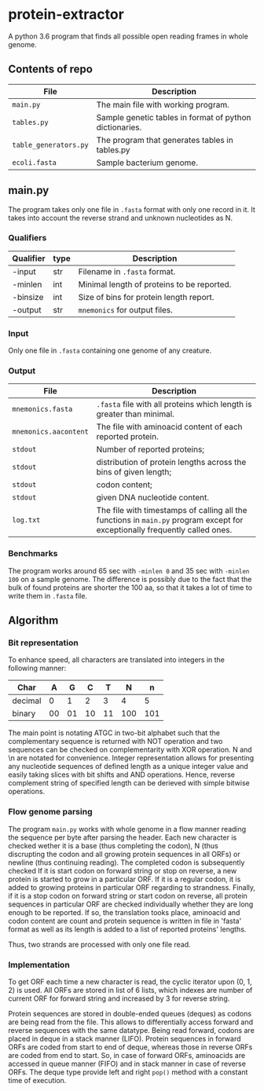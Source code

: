 # protein-extractor
A python 3.6 program that finds all possible open reading frames in whole genome.

## Contents of repo
File | Description
-----|------------
`main.py` | The main file with working program.
`tables.py` | Sample genetic tables in format of python dictionaries.
`table_generators.py` | The program that generates tables in tables.py
`ecoli.fasta` | Sample bacterium genome.

## main.py
The program takes only one file in `.fasta` format with only one record in it. It takes into account the reverse strand and unknown nucleotides as N. 
### Qualifiers
Qualifier | type | Description
----------|------|------------
-input | str | Filename in `.fasta` format.
-minlen | int | Minimal length of proteins to be reported.
-binsize | int | Size of bins for protein length report.
-output | str | `mnemonics` for output files.
### Input
Only one file in `.fasta` containing one genome of any creature.
### Output
File | Description
-----|------------
`mnemonics.fasta` | `.fasta` file with all proteins which length is greater than minimal.
`mnemonics.aacontent` | The file with aminoacid content of each reported protein.
`stdout` | Number of reported proteins;
`stdout` | distribution of protein lengths across the bins of given length;
`stdout` | codon content;
`stdout` | given DNA nucleotide content.
`log.txt` | The file with timestamps of calling all the functions in `main.py` program except for exceptionally frequently called ones.

### Benchmarks
The program works around 65 sec with `-minlen 0` and 35 sec with `-minlen 100` on a sample genome. The difference is possibly due to the fact that the bulk of found proteins are shorter the 100 aa, so that it takes a lot of time to write them in `.fasta` file.

## Algorithm
### Bit representation
To enhance speed, all characters are translated into integers in the following manner:

Char | A | G | C | T | N | n
-----|---|---|---|---|---|---
decimal | 0 | 1 | 2 | 3 | 4 | 5
binary | 00 | 01 | 10 | 11 | 100 | 101

The main point is notating ATGC in two-bit alphabet such that the complementary sequence is returned with NOT operation and two sequences can be checked on complementarity with XOR operation. N and \n are notated for convenience. Integer representation allows for presenting any nucleotide sequences of defined length as a unique integer value and easily taking slices with bit shifts and AND operations. Hence, reverse complement string of specified length can be derieved with simple bitwise operations.

### Flow genome parsing

The program `main.py` works with whole genome in a flow manner reading the sequence per byte after parsing the header. Each new character is checked wether it is a base (thus completing the codon), N (thus discrupting the codon and all growing protein sequences in all ORFs) or newline (thus continuing reading). The completed codon is subsequently checked If it is start codon on forward string or stop on reverse, a new protein is started to grow in a particular ORF. If it is a regular codon, it is added to growing proteins in particular ORF regarding to strandness. Finally, if it is a stop codon on forward string or start codon on reverse, all protein sequences in particular ORF are checked individually whether they are long enough to be reported. If so, the translation tooks place, aminoacid and codon content are count and protein sequence is written in file in 'fasta' format as well as its length is added to a list of reported proteins' lengths.

Thus, two strands are processed with only one file read. 

### Implementation

To get ORF each time a new character is read, the cyclic iterator upon (0, 1, 2) is used. All ORFs are stored in list of 6 lists, which indexes are number of current ORF for forward string and increased by 3 for reverse string.

Protein sequences are stored in double-ended queues (deques) as codons are being read from the file. This allows to differentially access forward and reverse sequences with the same datatype. Being read forward, codons are placed in deque in a stack manner (LIFO). Protein sequences in forward ORFs are coded from start to end of deque, whereas those in reverse ORFs are coded from end to start. So, in case of forward ORFs, aminoacids are accessed in queue manner (FIFO) and in stack manner in case of reverse ORFs. The deque type provide left and right `pop()` method with a constant time of execution.

